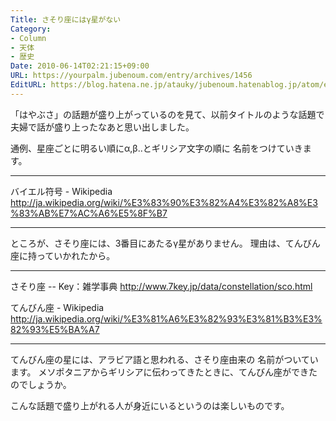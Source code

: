 ```yaml
---
Title: さそり座にはγ星がない
Category:
- Column
- 天体
- 歴史
Date: 2010-06-14T02:21:15+09:00
URL: https://yourpalm.jubenoum.com/entry/archives/1456
EditURL: https://blog.hatena.ne.jp/atauky/jubenoum.hatenablog.jp/atom/entry/6653458415120890923
---
```




「はやぶさ」の話題が盛り上がっているのを見て、以前タイトルのような話題で夫婦で話が盛り上ったなあと思い出しました。

通例、星座ごとに明るい順にα,β..とギリシア文字の順に 名前をつけていきます。 

<hr />

バイエル符号 - Wikipedia
<a href="http://ja.wikipedia.org/wiki/%E3%83%90%E3%82%A4%E3%82%A8%E3%83%AB%E7%AC%A6%E5%8F%B7" title="バイエル符号 - Wikipedia">http://ja.wikipedia.org/wiki/%E3%83%90%E3%82%A4%E3%82%A8%E3%83%AB%E7%AC%A6%E5%8F%B7</a>

<hr />

ところが、さそり座には、3番目にあたるγ星がありません。 
理由は、てんびん座に持っていかれたから。 

<hr />


さそり座 -- Key：雑学事典
<a href="http://www.7key.jp/data/constellation/sco.html" title="さそり座 -- Key：雑学事典">http://www.7key.jp/data/constellation/sco.html</a>

てんびん座 - Wikipedia
<a href="http://ja.wikipedia.org/wiki/%E3%81%A6%E3%82%93%E3%81%B3%E3%82%93%E5%BA%A7" title="てんびん座 - Wikipedia">http://ja.wikipedia.org/wiki/%E3%81%A6%E3%82%93%E3%81%B3%E3%82%93%E5%BA%A7</a>


<hr />

てんびん座の星には、アラビア語と思われる、さそり座由来の 名前がついています。 
メソポタニアからギリシアに伝わってきたときに、てんびん座ができたのでしょうか。 

こんな話題で盛り上がれる人が身近にいるというのは楽しいものです。
